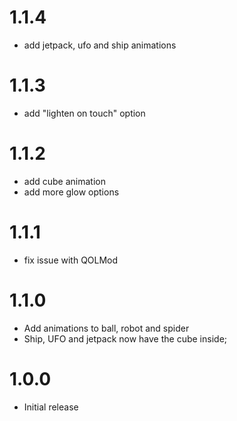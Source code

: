 # 1.1.4
- add jetpack, ufo and ship animations


# 1.1.3
- add "lighten on touch" option


# 1.1.2
- add cube animation
- add more glow options


# 1.1.1
- fix issue with QOLMod


# 1.1.0
- Add animations to ball, robot and spider
- Ship, UFO and jetpack now have the cube inside;


# 1.0.0
- Initial release
